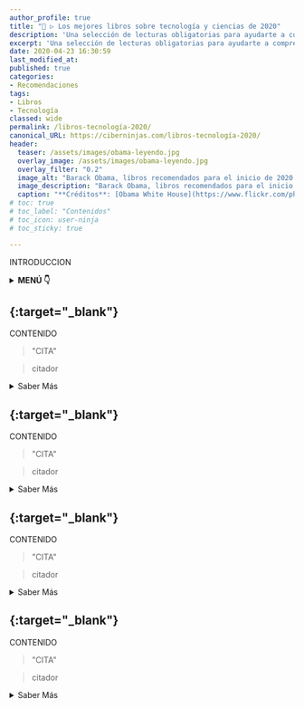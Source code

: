 ```yaml
---
author_profile: true
title: "🥇 ▷ Los mejores libros sobre tecnología y ciencias de 2020"
description: 'Una selección de lecturas obligatorias para ayudarte a comprender la actualidad sobre el mundo tecnológica y las ciencias.'
excerpt: 'Una selección de lecturas obligatorias para ayudarte a comprender la actualidad sobre el mundo tecnológica y las ciencias.'
date: 2020-04-23 16:30:59
last_modified_at: 
published: true
categories:
- Recomendaciones
tags:
- Libros
- Tecnología
classed: wide
permalink: /libros-tecnología-2020/
canonical_URL: https://ciberninjas.com/libros-tecnología-2020/
header:
  teaser: /assets/images/obama-leyendo.jpg
  overlay_image: /assets/images/obama-leyendo.jpg
  overlay_filter: "0.2"
  image_alt: "Barack Obama, libros recomendados para el inicio de 2020 | Visto en Ciberninjas"
  image_description: "Barack Obama, libros recomendados para el inicio de 2020  | Visto en Ciberninjas"
  caption: "**Créditos**: [Obama White House](https://www.flickr.com/photos/obamawhitehouse/8109908571), es una [Obra del Gobierno de Estados Unidos](https://www.usa.gov/government-works) bajo sus propidas condiciones de [licencia](https://www.usa.gov/government-works)"
# toc: true
# toc_label: "Contenidos"
# toc_icon: user-ninja
# toc_sticky: true

---
```

<!-- https://www.fastcompany.com/90440831/7-books-on-technology-you-should-read-in-2020 -->
INTRODUCCION

<details>
<summary><strong>MENÚ 👇</strong><span><a name="menu"></a></span></summary>
<nav class="menu">
  <ol>
    <li><a href="/libros-tecnología-2020/#1-la-era-del-capitalismo-de-la-vigilancia-de-shoshana-zuboff" title="Saber sobre el libro La Era del Capitalismo de la Vigilancia de Shoshana Zuboff"><strong>La Era del Capitalismo de la Vigilancia de Shoshana Zuboff</strong></a></li>
    <li><a href="/libros-tecnología-2020/#2-" title="Saber sobre el libro"><strong></strong></a></li>
    <li><a href="/libros-tecnología-2020/#3-" title="Saber sobre el libro"><strong></strong></a></li>
    <li><a href="/libros-tecnología-2020/#4-" title="Saber sobre el libro"><strong></strong></a></li>
    <li><a href="/libros-tecnología-2020/#5-" title="Saber sobre el libro"><strong></strong></a></li>
    <li><a href="/libros-tecnología-2020/#6-" title="Saber sobre el libro"><strong></strong></a></li>
    <li><a href="/libros-tecnología-2020/#7-" title="Saber sobre el libro"><strong></strong></a></li>
  </ol>
</nav>
</details>

## [](){:target="_blank"}

CONTENIDO

> "CITA"

> citador

<details>
<summary>Saber Más</summary>
<br/>
<p></p>
<p></p>
<p></p>
</details>

## [](){:target="_blank"}

CONTENIDO

> "CITA"

> citador

<details>
<summary>Saber Más</summary>
<br/>
<p></p>
<p></p>
<p></p>
</details>

## [](){:target="_blank"}

CONTENIDO

> "CITA"

> citador

<details>
<summary>Saber Más</summary>
<br/>
<p></p>
<p></p>
<p></p>
</details>

## [](){:target="_blank"}

CONTENIDO

> "CITA"

> citador

<details>
<summary>Saber Más</summary>
<br/>
<p></p>
<p></p>
<p></p>
</details>